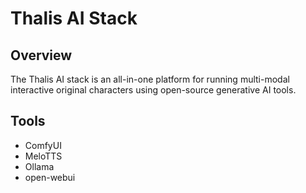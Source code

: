 # Thalis AI Stack

## Overview

The Thalis AI stack is an all-in-one platform for running multi-modal interactive original characters using open-source
generative AI tools.

## Tools

- ComfyUI
- MeloTTS
- Ollama
- open-webui
